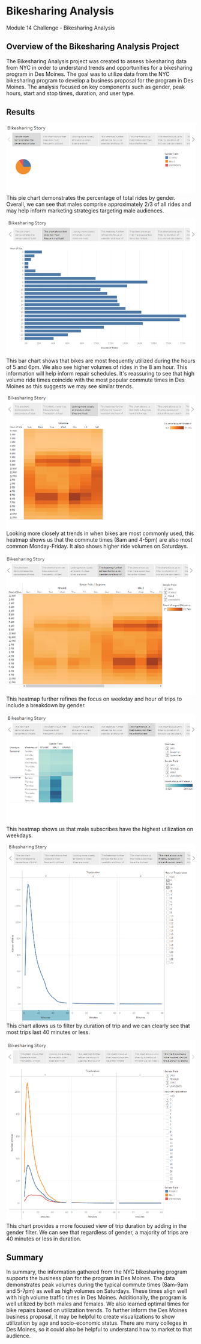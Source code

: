 # Bikesharing Analysis
Module 14 Challenge - Bikesharing Analysis

## Overview of the Bikesharing Analysis Project
The Bikesharing Analysis project was created to assess bikesharing data from NYC in order to understand trends and opportunities for a bikesharing program in Des Moines. The goal was to utilize data from the NYC bikesharing program to develop a business proposal for the program in Des Moines. The analysis focused on key components such as gender, peak hours, start and stop times, duration, and user type.


## Results

![](/Images/GenderPie.png)
This pie chart demonstrates the percentage of total rides by gender. Overall, we can see that males comprise approximately 2/3 of all rides and may help inform marketing strategies targeting male audiences.

![](/Images/AugustPeakHours.png)
This bar chart shows that bikes are most frequently utilized during the hours of 5 and 6pm. We also see higher volumes of rides in the 8 am hour. This information will help inform repair schedules. It's reassuring to see that high volume ride times coincide with the most popular commute times in Des Moines as this suggests we may see similar trends.

![](/Images/StopTimeHeatmap.png)
Looking more closely at trends in when bikes are most commonly used, this heatmap shows us that the commute times (8am and 4-5pm) are also most common Monday-Friday. It also shows higher ride volumes on Saturdays.

![](/Images/StopTimeGenderHeatMap.png)
This heatmap further refines the focus on weekday and hour of trips to include a breakdown by gender.

![](/Images/UserTypeHeatmap.png)
This heatmap shows us that male subscribes have the highest utilization on weekdays. 

![](/Images/Duration.png)
This chart allows us to filter by duration of trip and we can clearly see that most trips last 40 minutes or less. 

![](/Images/DurationGender.png)
This chart provides a more focused view of trip duration by adding in the gender filter. We can see that regardless of gender, a majority of trips are 40 minutes or less in duration.


## Summary 
In summary, the information gathered from the NYC bikesharing program supports the business plan for the program in Des Moines. The data demonstrates peak volumes during the typical commute times (8am-9am and 5-7pm) as well as high volumes on Saturdays. These times align well with high volume traffic times in Des Moines. Additionally, the program is well utilized by both males and females. We also learned optimal times for bike repairs based on utilization trends. To further inform the Des Moines business proposal, it may be helpful to create visualizations to show utilization by age and socio-economic status. There are many colleges in Des Moines, so it could also be helpful to understand how to market to that audience.
